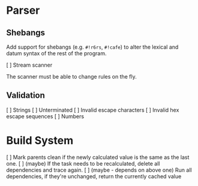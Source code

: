 # Parser

## Shebangs

Add support for shebangs (e.g. `#!r6rs`, `#!cafe`) to alter the lexical and datum syntax of the rest of the program.

[ ] Stream scanner

The scanner must be able to change rules on the fly.

## Validation

[ ] Strings
    [ ] Unterminated
    [ ] Invalid escape characters
    [ ] Invalid hex escape sequences
[ ] Numbers

# Build System

[ ] Mark parents clean if the newly calculated value is the same as the last one.
[ ] (maybe) If the task needs to be recalculated, delete all dependencies and trace again.
[ ] (maybe - depends on above one) Run all dependencies, if they're unchanged, return the currently cached value
